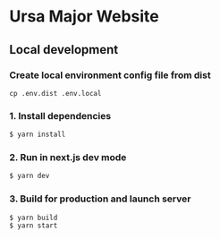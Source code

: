 # Ursa Major Website

## Local development

### Create local environment config file from dist

`cp .env.dist .env.local`

### 1. Install dependencies

```bash
$ yarn install
```

### 2. Run in next.js dev mode

```bash
$ yarn dev
```

### 3. Build for production and launch server

```
$ yarn build
$ yarn start
```
